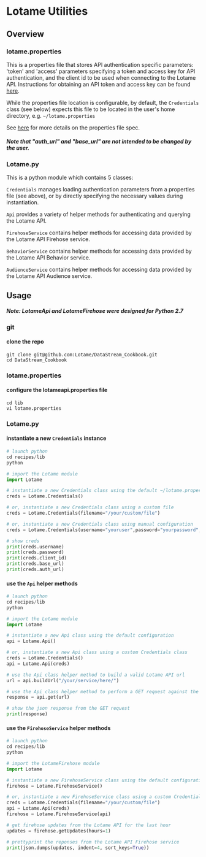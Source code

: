 # Lotame Utilities
## Overview

### lotame.properties
This is a properties file that stores API authentication specific parameters: 'token' and 'access' parameters specifying a token and access key for API authentication, and the client id to be used when connecting to the Lotame API. Instructions for obtaining an API token and access key can be found [here](https://my.lotame.com/t/35h37my/admin-api#authorized-access).

While the properties file location is configurable, by default, the `Credentials` class (see below) expects this file to be located in the user's home directory, e.g. `~/lotame.properties`

See [here](https://docs.python.org/2.7/library/configparser.html) for more details on the properties file spec.

##### Note that "auth_url" and "base_url" are not intended to be changed by the user.




### Lotame.py
This is a python module which contains 5 classes: 

`Credentials` 
manages loading authentication parameters from a properties file (see above), or by directly specifying the necessary values during instantiation.


`Api`
provides a variety of helper methods for authenticating and querying the Lotame API.


`FirehoseService`
contains helper methods for accessing data provided by the Lotame API Firehose service.


`BehaviorService`
contains helper methods for accessing data provided by the Lotame API Behavior service.


`AudienceService`
contains helper methods for accessing data provided by the Lotame API Audience service.


## Usage


##### Note: LotameApi and LotameFirehose were designed for Python 2.7

### git

#### clone the repo
```
git clone git@github.com:Lotame/DataStream_Cookbook.git
cd DataStream_Cookbook
```

### lotame.properties

#### configure the lotameapi.properties file
```
cd lib
vi lotame.properties
```


### Lotame.py

#### instantiate a new `Credentials` instance
```python
# launch python
cd recipes/lib
python
```
```python
# import the Lotame module
import Lotame

# instantiate a new Credentials class using the default ~/lotame.properties
creds = Lotame.Credentials()

# or, instantiate a new Credentials class using a custom file
creds = Lotame.Credentials(filename="/your/custom/file")

# or, instantiate a new Credentials class using manual configuration
creds = Lotame.Credentials(username="youruser",password="yourpassword",client_id=999999,base_url="https://lotame.api/base/url/",auth_url="https://lotame.api/auth/url/")

# show creds
print(creds.username)
print(creds.password)
print(creds.client_id)
print(creds.base_url)
print(creds.auth_url)

```
#### use the `Api` helper methods

```python
# launch python
cd recipes/lib
python
```
```python
# import the Lotame module
import Lotame

# instantiate a new Api class using the default configuration
api = Lotame.Api()

# or, instantiate a new Api class using a custom Credentials class
creds = Lotame.Credentials()
api = Lotame.Api(creds)

# use the Api class helper method to build a valid Lotame API url 
url = api.buildUrl("/your/service/here/")

# use the Api class helper method to perform a GET request against the Lotame API
response = api.get(url)

# show the json response from the GET request
print(response)
```


#### use the `FirehoseService` helper methods
```python
# launch python
cd recipes/lib
python
```
```python
# import the LotameFirehose module
import Lotame

# instantiate a new FirehoseService class using the default configuration
firehose = Lotame.FirehoseService()

# or, instantiate a new FirehoseService class using a custom Credentials and a custom Api class
creds = Lotame.Credentials(filename="/your/custom/file")
api = Lotame.Api(creds)
firehose = Lotame.FirehoseService(api)

# get firehose updates from the Lotame API for the last hour
updates = firehose.getUpdates(hours=1)

# prettyprint the reponses from the Lotame API Firehose service
print(json.dumps(updates, indent=4, sort_keys=True))
```